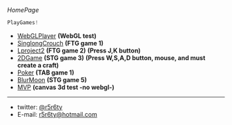 *HomePage*
```javascript
PlayGames!
```
* [WebGLPlayer](WebGLPlayer/WebGLPlayer/main.html) **(WebGL test)**
* [SinglongCrouch](SinglongCrouch/SinglongCrouch/SinglongCrouch/main.html) **(FTG game 1)**
* [Lproject2](SinglongCrouch/SinglongCrouch/Lproject2/main.html) **(FTG game 2)** **(Press J,K button)**
* [2DGame](SinglongCrouch/SinglongCrouch/2DGame/main.html) **(STG game 3)** **(Press W,S,A,D button, mouse, and must create a craft)**
* [Poker](SinglongCrouch/SinglongCrouch/Poker/index.html) **(TAB game 1)**
* [BlurMoon](SinglongCrouch/SinglongCrouch/BlurMoon/index.html) **(STG game 5)**
* [MVP](SinglongCrouch/SinglongCrouch/MVP/index.html) **(canvas 3d test -no webgl-)**

---

* twitter: [@r5r6ty](http://twitter.com/r5r6ty)
* E-mail: [r5r6ty@hotmail.com](mailto:r5r6ty@hotmail.com)
